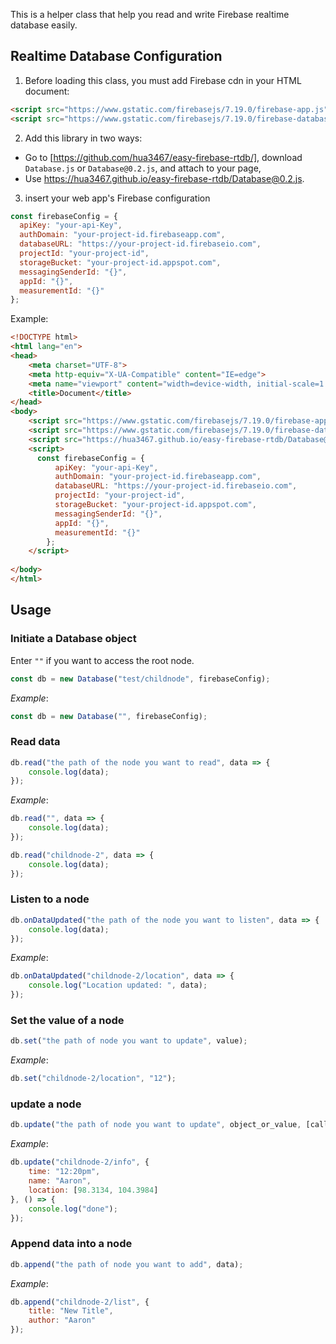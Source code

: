 This is a helper class that help you read and write Firebase realtime database easily.

## Realtime Database Configuration

1. Before loading this class, you must add Firebase cdn in your HTML document:

```html
<script src="https://www.gstatic.com/firebasejs/7.19.0/firebase-app.js"></script>
<script src="https://www.gstatic.com/firebasejs/7.19.0/firebase-database.js"></script>
```

2. Add this library in two ways:
- Go to [https://github.com/hua3467/easy-firebase-rtdb/],  download `Database.js` or `Database@0.2.js`, and attach to your page,
- Use https://hua3467.github.io/easy-firebase-rtdb/Database@0.2.js.

3. insert your web app's Firebase configuration

```javascript
const firebaseConfig = {
  apiKey: "your-api-Key",
  authDomain: "your-project-id.firebaseapp.com",
  databaseURL: "https://your-project-id.firebaseio.com",
  projectId: "your-project-id",
  storageBucket: "your-project-id.appspot.com",
  messagingSenderId: "{}",
  appId: "{}",
  measurementId: "{}"
};
```

Example:

```html
<!DOCTYPE html>
<html lang="en">
<head>
    <meta charset="UTF-8">
    <meta http-equiv="X-UA-Compatible" content="IE=edge">
    <meta name="viewport" content="width=device-width, initial-scale=1.0">
    <title>Document</title>
</head>
<body>
    <script src="https://www.gstatic.com/firebasejs/7.19.0/firebase-app.js"></script>
    <script src="https://www.gstatic.com/firebasejs/7.19.0/firebase-database.js"></script>
    <script src="https://hua3467.github.io/easy-firebase-rtdb/Database@0.2.js"></script>
    <script>
      const firebaseConfig = {
          apiKey: "your-api-Key",
          authDomain: "your-project-id.firebaseapp.com",
          databaseURL: "https://your-project-id.firebaseio.com",
          projectId: "your-project-id",
          storageBucket: "your-project-id.appspot.com",
          messagingSenderId: "{}",
          appId: "{}",
          measurementId: "{}"
        };
    </script>
    
</body>
</html>
```

## Usage

### Initiate a Database object

Enter `""` if you want to access the root node.

```javascript
const db = new Database("test/childnode", firebaseConfig);
```

*Example*:

```javascript
const db = new Database("", firebaseConfig);
```

### Read data

```javascript
db.read("the path of the node you want to read", data => {
    console.log(data);
});
```

*Example*:

```javascript
db.read("", data => {
    console.log(data);
});

db.read("childnode-2", data => {
    console.log(data);
});
```

### Listen to a node

```javascript
db.onDataUpdated("the path of the node you want to listen", data => {
    console.log(data);
});
```

*Example*:

```javascript
db.onDataUpdated("childnode-2/location", data => {
    console.log("Location updated: ", data);
});
```

### Set the value of a node

```javascript
db.set("the path of node you want to update", value);
```

*Example*:

```javascript
db.set("childnode-2/location", "12");
```

### update a node

```javascript
db.update("the path of node you want to update", object_or_value, [callback]);
```

*Example*:

```javascript
db.update("childnode-2/info", {
    time: "12:20pm",
    name: "Aaron",
    location: [98.3134, 104.3984]
}, () => {
    console.log("done");
});
```

### Append data into a node

```javascript
db.append("the path of node you want to add", data);
```

*Example*:

```javascript
db.append("childnode-2/list", {
    title: "New Title",
    author: "Aaron"
});
```
